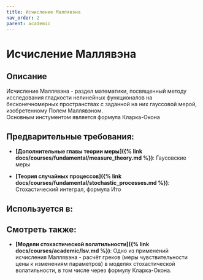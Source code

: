 ```yaml
---
title: Исчисление Маллявэна
nav_order: 2
parent: academic
---
```


# Исчисление Маллявэна


## Описание 
Исчисление Маллявэна - раздел математики, посвященный методу исследования гладкости
нелинейных функционалов на бесконечномерных пространствах с заданной на них гауссовой мерой, изобретенному Полем Маллявэном.  
Основным инстументом является формула Кларка-Окона 


## Предварительные требования:

- **[Дополнительные главы теории меры]({% link docs/courses/fundamental/measure_theory.md %})**: Гаусовские меры


- **[Теория случайных процессов]({% link docs/courses/fundamental/stochastic_processes.md %})**: Стохастический интеграл, формула Ито



## Используется в:


## Смотреть также:

- **[Модели стохастической волатильности]({% link docs/courses/academic/lsv.md %})**: Одно из применений исчисления Маллявэна - расчёт греков (меры чувствительности цены к изменениям параметров) в моделях стохастической волатильности,
в том числе через формулу Кларка-Окона.

